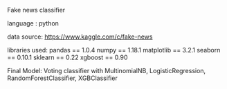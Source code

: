 Fake news classifier

language : python

data source: https://www.kaggle.com/c/fake-news

libraries used:
pandas == 1.0.4
numpy == 1.18.1
matplotlib == 3.2.1
seaborn == 0.10.1
sklearn == 0.22
xgboost == 0.90

Final Model:
Voting classifier with MultinomialNB, LogisticRegression, RandomForestClassifier, XGBClassifier
